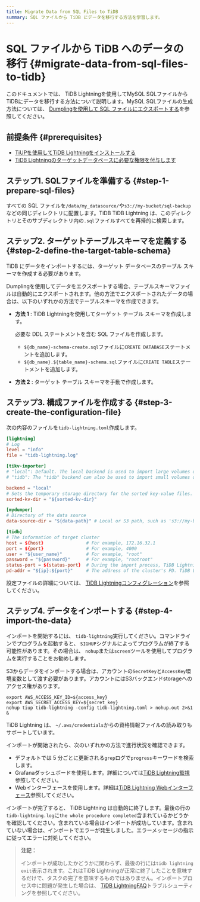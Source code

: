 ```yaml
---
title: Migrate Data from SQL Files to TiDB
summary: SQL ファイルから TiDB にデータを移行する方法を学習します。
---
```


# SQL ファイルから TiDB へのデータの移行 {#migrate-data-from-sql-files-to-tidb}

このドキュメントでは、 TiDB Lightningを使用してMySQL SQLファイルからTiDBにデータを移行する方法について説明します。MySQL SQLファイルの生成方法については、 [Dumplingを使用して SQL ファイルにエクスポートする](/dumpling-overview.md#export-to-sql-files)を参照してください。

## 前提条件 {#prerequisites}

-   [TiUPを使用してTiDB Lightningをインストールする](/migration-tools.md)
-   [TiDB Lightningのターゲットデータベースに必要な権限を付与します](/tidb-lightning/tidb-lightning-faq.md#what-are-the-privilege-requirements-for-the-target-database)

## ステップ1. SQLファイルを準備する {#step-1-prepare-sql-files}

すべての SQL ファイルを`/data/my_datasource/`や`s3://my-bucket/sql-backup`などの同じディレクトリに配置します。TiDB TiDB Lightning は、このディレクトリとそのサブディレクトリ内の`.sql`ファイルすべてを再帰的に検索します。

## ステップ2. ターゲットテーブルスキーマを定義する {#step-2-define-the-target-table-schema}

TiDB にデータをインポートするには、ターゲット データベースのテーブル スキーマを作成する必要があります。

Dumplingを使用してデータをエクスポートする場合、テーブルスキーマファイルは自動的にエクスポートされます。他の方法でエクスポートされたデータの場合は、以下のいずれかの方法でテーブルスキーマを作成できます。

-   **方法 1** : TiDB Lightningを使用してターゲット テーブル スキーマを作成します。

    必要な DDL ステートメントを含む SQL ファイルを作成します。

    -   `${db_name}-schema-create.sql`ファイルに`CREATE DATABASE`ステートメントを追加します。
    -   `${db_name}.${table_name}-schema.sql`ファイルに`CREATE TABLE`ステートメントを追加します。

-   **方法 2** : ターゲット テーブル スキーマを手動で作成します。

## ステップ3. 構成ファイルを作成する {#step-3-create-the-configuration-file}

次の内容のファイルを`tidb-lightning.toml`作成します。

```toml
[lightning]
# Log
level = "info"
file = "tidb-lightning.log"

[tikv-importer]
# "local": Default. The local backend is used to import large volumes of data (around or more than 1 TiB). During the import, the target TiDB cluster cannot provide any service.
# "tidb": The "tidb" backend can also be used to import small volumes of data (less than 1 TiB). During the import, the target TiDB cluster can provide service normally. For the information about backend mode, refer to https://docs.pingcap.com/tidb/stable/tidb-lightning-backends.

backend = "local"
# Sets the temporary storage directory for the sorted key-value files. The directory must be empty, and the storage space must be greater than the size of the dataset to be imported. For better import performance, it is recommended to use a directory different from `data-source-dir` and use flash storage and exclusive I/O for the directory.
sorted-kv-dir = "${sorted-kv-dir}"

[mydumper]
# Directory of the data source
data-source-dir = "${data-path}" # Local or S3 path, such as 's3://my-bucket/sql-backup'

[tidb]
# The information of target cluster
host = ${host}                # For example, 172.16.32.1
port = ${port}                # For example, 4000
user = "${user_name}"         # For example, "root"
password = "${password}"      # For example, "rootroot"
status-port = ${status-port}  # During the import process, TiDB Lightning needs to obtain table schema information from the "Status Port" of TiDB, such as 10080.
pd-addr = "${ip}:${port}"     # The address of the cluster's PD. TiDB Lightning obtains some information through PD, such as 172.16.31.3:2379. When backend = "local", you must correctly specify status-port and pd-addr. Otherwise, the import will encounter errors.
```

設定ファイルの詳細については、 [TiDB Lightningコンフィグレーション](/tidb-lightning/tidb-lightning-configuration.md)を参照してください。

## ステップ4. データをインポートする {#step-4-import-the-data}

インポートを開始するには、 `tidb-lightning`実行してください。コマンドラインでプログラムを起動すると、 `SIGHUP`シグナルによってプログラムが終了する可能性があります。その場合は、 `nohup`または`screen`ツールを使用してプログラムを実行することをお勧めします。

S3からデータをインポートする場合は、アカウントの`SecretKey`と`AccessKey`環境変数として渡す必要があります。アカウントにはS3バックエンドstorageへのアクセス権があります。

```shell
export AWS_ACCESS_KEY_ID=${access_key}
export AWS_SECRET_ACCESS_KEY=${secret_key}
nohup tiup tidb-lightning -config tidb-lightning.toml > nohup.out 2>&1 &
```

TiDB Lightning は、 `~/.aws/credentials`からの資格情報ファイルの読み取りもサポートしています。

インポートが開始されたら、次のいずれかの方法で進行状況を確認できます。

-   デフォルトでは 5 分ごとに更新される`grep`ログで`progress`キーワードを検索します。
-   Grafanaダッシュボードを使用します。詳細については[TiDB Lightning監視](/tidb-lightning/monitor-tidb-lightning.md)参照してください。
-   Webインターフェースを使用します。詳細は[TiDB Lightning Webインターフェース](/tidb-lightning/tidb-lightning-web-interface.md)参照してください。

インポートが完了すると、 TiDB Lightning は自動的に終了します。最後の行の`tidb-lightning.log`に`the whole procedure completed`含まれているかどうかを確認してください。含まれている場合はインポートが成功しています。含まれていない場合は、インポートでエラーが発生しました。エラーメッセージの指示に従ってエラーに対処してください。

> **注記：**
>
> インポートが成功したかどうかに関わらず、最後の行には`tidb lightning exit`表示されます。これはTiDB Lightningが正常に終了したことを意味するだけで、タスクの完了を意味するものではありません。インポートプロセス中に問題が発生した場合は、 [TiDB LightningFAQ](/tidb-lightning/tidb-lightning-faq.md)トラブルシューティングを参照してください。
